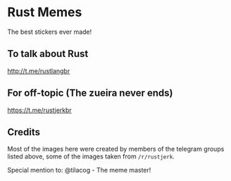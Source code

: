 # Rust Memes

The best stickers ever made!

## To talk about Rust

http://t.me/rustlangbr


## For off-topic (The zueira never ends)

https://t.me/rustjerkbr


## Credits

Most of the images here were created by members of the telegram groups listed above, some of the images taken from `/r/rustjerk`.


Special mention to: @tilacog - The meme master!
